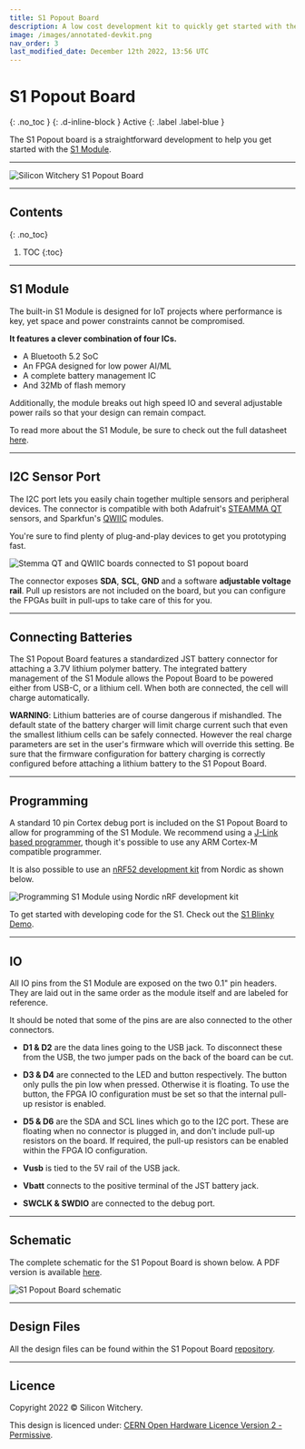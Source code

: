 ```yaml
---
title: S1 Popout Board
description: A low cost development kit to quickly get started with the S1 Module.
image: /images/annotated-devkit.png
nav_order: 3
last_modified_date: December 12th 2022, 13:56 UTC
---
```


# S1 Popout Board
{: .no_toc }
{: .d-inline-block }
Active
{: .label .label-blue }

The S1 Popout board is a straightforward development to help you get started with the [S1 Module](https://www.siliconwitchery.com/module).

---

![Silicon Witchery S1 Popout Board](/images/annotated-devkit.png)

---

## Contents
{: .no_toc}

1. TOC
{:toc}

---

## S1 Module

The built-in S1 Module is designed for IoT projects where performance is key, yet space and power constraints cannot be compromised.

**It features a clever combination of four ICs.**

- A Bluetooth 5.2 SoC
- An FPGA designed for low power AI/ML
- A complete battery management IC
- And 32Mb of flash memory

Additionally, the module breaks out high speed IO and several adjustable power rails so that your design can remain compact.

To read more about the S1 Module, be sure to check out the full datasheet [here](/s1-module/s1-module).

---

## I2C Sensor Port

The I2C port lets you easily chain together multiple sensors and peripheral devices. The connector is compatible with both Adafruit's [STEAMMA QT](https://learn.adafruit.com/introducing-adafruit-stemma-qt) sensors, and Sparkfun's [QWIIC](https://www.sparkfun.com/qwiic) modules.

You're sure to find plenty of plug-and-play devices to get you prototyping fast.

![Stemma QT and QWIIC boards connected to S1 popout board](/s1-popout-board/images/sensors.png)

The connector exposes **SDA**, **SCL**, **GND** and a software **adjustable voltage rail**. Pull up resistors are not included on the board, but you can configure the FPGAs built in pull-ups to take care of this for you.

---

## Connecting Batteries

The S1 Popout Board features a standardized JST battery connector for attaching a 3.7V lithium polymer battery. The integrated battery management of the S1 Module allows the Popout Board to be powered either from USB-C, or a lithium cell. When both are connected, the cell will charge automatically.

**WARNING**: Lithium batteries are of course dangerous if mishandled. The default state of the battery charger will limit charge current such that even the smallest lithium cells can be safely connected. However the real charge parameters are set in the user's firmware which will override this setting. Be sure that the firmware configuration for battery charging is correctly configured before attaching a lithium battery to the S1 Popout Board.

---

## Programming

A standard 10 pin Cortex debug port is included on the S1 Popout Board to allow for programming of the S1 Module. We recommend using a [J-Link based programmer](https://www.segger.com/products/debug-probes/j-link/), though it's possible to use any ARM Cortex-M compatible programmer.

It is also possible to use an [nRF52 development kit](https://www.nordicsemi.com/Products/Development-hardware/nrf52-dk) from Nordic as shown below.

![Programming S1 Module using Nordic nRF development kit](/s1-popout-board/images/s1-nrfdk-wiring.jpg)

To get started with developing code for the S1. Check out the [S1 Blinky Demo](https://github.com/siliconwitchery/s1-blinky-demo).

---

## IO

All IO pins from the S1 Module are exposed on the two 0.1" pin headers. They are laid out in the same order as the module itself and are labeled for reference.

It should be noted that some of the pins are are also connected to the other connectors.

- **D1 & D2** are the data lines going to the USB jack. To disconnect these from the USB, the two jumper pads on the back of the board can be cut.

- **D3 & D4** are connected to the LED and button respectively. The button only pulls the pin low when pressed. Otherwise it is floating. To use the button, the FPGA IO configuration must be set so that the internal pull-up resistor is enabled.

- **D5 & D6** are the SDA and SCL lines which go to the I2C port. These are floating when no connector is plugged in, and don't include pull-up resistors on the board. If required, the pull-up resistors can be enabled within the FPGA IO configuration.

- **Vusb** is tied to the 5V rail of the USB jack.

- **Vbatt** connects to the positive terminal of the JST battery jack.

- **SWCLK & SWDIO** are connected to the debug port.

---

## Schematic

The complete schematic for the S1 Popout Board is shown below. A PDF version is available [here](https://github.com/siliconwitchery/s1-popout-board/blob/7a46fc654ae1eee8f0c21d76276b85467e54937a/schematic.pdf).

![S1 Popout Board schematic](/s1-popout-board/images/s1-popout-board-schematic.png)

---

## Design Files

All the design files can be found within the S1 Popout Board [repository](https://github.com/siliconwitchery/s1-popout-board).

---

## Licence

Copyright 2022 © Silicon Witchery.

This design is licenced under: [CERN Open Hardware Licence Version 2 - Permissive](https://ohwr.org/cern_ohl_p_v2.pdf).